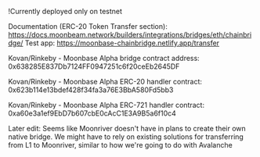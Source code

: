 !Currently deployed only on testnet

Documentation (ERC-20 Token Transfer section): https://docs.moonbeam.network/builders/integrations/bridges/eth/chainbridge/
Test app: https://moonbase-chainbridge.netlify.app/transfer

Kovan/Rinkeby - Moonbase Alpha bridge contract address: 0x638285E837Db7124FF0947251c6f20ceEb2645DF

Kovan/Rinkeby - Moonbase Alpha ERC-20 handler contract: 0x623b114e13bdef428f34fa3a76E3BbA580Fd5bb3

Kovan/Rinkeby - Moonbase Alpha ERC-721 handler contract: 0xa60e3a1ef9EbD7b607cbE0cAcC1E3A9B5a6f10c4

Later edit: Seems like Moonriver doesn't have in plans to create their own native bridge. We might have to rely on existing solutions for transferring from L1 to Moonriver, similar to how we're going to do with Avalanche
